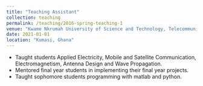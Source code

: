 ```yaml
---
title: "Teaching Assistant"
collection: teaching
permalink: /teaching/2016-spring-teaching-1
venue: "Kwame Nkrumah University of Science and Technology, Telecommunication Engineering"
date: 2021-01-01
location: "Kumasi, Ghana"
---
```


* Taught students Applied Electricity, Mobile and Satellite Communication, Electromagnetism, Antenna Design and Wave Propagation.
* Mentored final year students in implementing their final year projects.
* Taught sophomore students programming with matlab and python.
